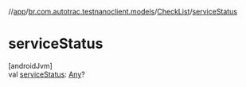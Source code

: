 //[app](../../../index.md)/[br.com.autotrac.testnanoclient.models](../index.md)/[CheckList](index.md)/[serviceStatus](service-status.md)

# serviceStatus

[androidJvm]\
val [serviceStatus](service-status.md): [Any](https://kotlinlang.org/api/latest/jvm/stdlib/kotlin/-any/index.html)?
